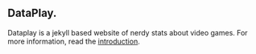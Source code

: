 ## DataPlay.

Dataplay is a jekyll based website of nerdy stats about video games. For more information, read the [introduction](http://data.alifewellplayed.com/introduction/).
